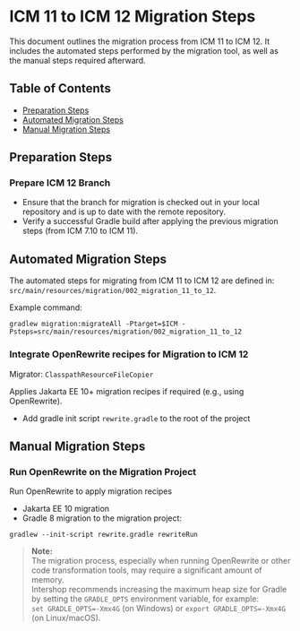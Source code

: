 # ICM 11 to ICM 12 Migration Steps

This document outlines the migration process from ICM 11 to ICM 12. It includes the automated steps performed by the migration tool, as well as the manual steps required afterward.

## Table of Contents

- [Preparation Steps](#preparation-steps)
- [Automated Migration Steps](#automated-migration-steps)
- [Manual Migration Steps](#manual-migration-steps)

## Preparation Steps

### Prepare ICM 12 Branch

- Ensure that the branch for migration is checked out in your local repository and is up to date with the remote repository.
- Verify a successful Gradle build after applying the previous migration steps (from ICM 7.10 to ICM 11).

## Automated Migration Steps

The automated steps for migrating from ICM 11 to ICM 12 are defined in: `src/main/resources/migration/002_migration_11_to_12`.

Example command:
```
gradlew migration:migrateAll -Ptarget=$ICM -Psteps=src/main/resources/migration/002_migration_11_to_12
```

### Integrate OpenRewrite recipes for Migration to ICM 12

Migrator: `ClasspathResourceFileCopier` 

Applies Jakarta EE 10+ migration recipes if required (e.g., using OpenRewrite).
- Add gradle init script `rewrite.gradle` to the root of the project

## Manual Migration Steps

### Run OpenRewrite on the Migration Project

Run OpenRewrite to apply migration recipes
* Jakarta EE 10 migration
* Gradle 8 migration
to the migration project:
```
gradlew --init-script rewrite.gradle rewriteRun
```

> **Note:**  
> The migration process, especially when running OpenRewrite or other code transformation tools, may require a significant amount of memory.  
> Intershop recommends increasing the maximum heap size for Gradle by setting the `GRADLE_OPTS` environment variable, for example:  
> `set GRADLE_OPTS=-Xmx4G` (on Windows) or `export GRADLE_OPTS=-Xmx4G` (on Linux/macOS).
